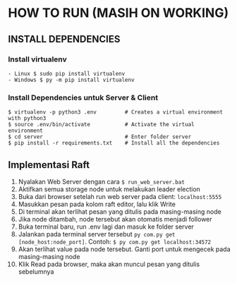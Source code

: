 # HOW TO RUN (MASIH ON WORKING)
## INSTALL DEPENDENCIES

### Install virtualenv

    - Linux $ sudo pip install virtualenv
    - Windows $ py -m pip install virtualenv
    
### Install Dependencies untuk Server & Client

    $ virtualenv -p python3 .env         # Creates a virtual environment with python3
    $ source .env/bin/activate           # Activate the virtual environment
    $ cd server                          # Enter folder server
    $ pip install -r requirements.txt    # Install all the dependencies


## Implementasi Raft
1. Nyalakan Web Server dengan cara `$ run_web_server.bat`
2. Aktifkan semua storage node untuk melakukan leader election 
3. Buka dari browser setelah run web server pada client: `localhost:5555`
4. Masukkan pesan pada kolom raft editor, lalu klik Write
5. Di terminal akan terlihat pesan yang ditulis pada masing-masing node
6. Jika node ditambah, node tersebut akan otomatis menjadi follower
7. Buka terminal baru, run .env lagi dan masuk ke folder server
8. Jalankan pada terminal server tersebut `py com.py get [node_host:node_port]`. Contoh: `$ py com.py get localhost:34572`
9. Akan terlihat value pada node tersebut. Ganti port untuk mengecek pada masing-masing node
10. Klik Read pada browser, maka akan muncul pesan yang ditulis sebelumnya